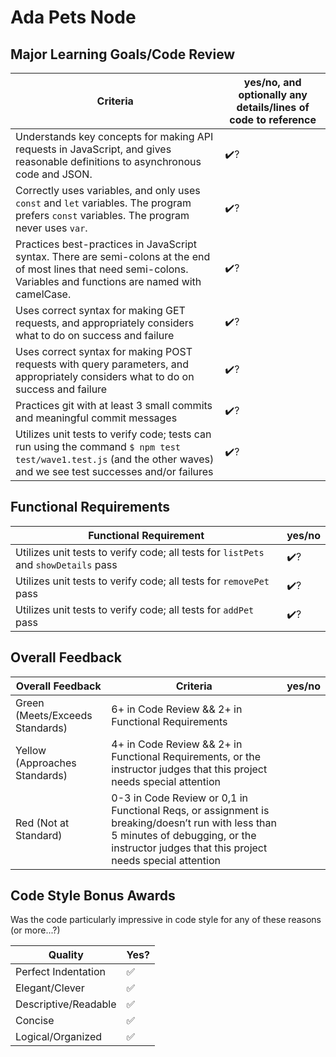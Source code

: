 # Ada Pets Node

<!-- Instructors: The checkmarks are already there, so just delete them for any line items that aren't met. -->

## Major Learning Goals/Code Review

<!-- Instructors: Feel free to practice creating specific feedback by referencing a line of code if you'd like. For example, you may say something like "nice custom method in `calculator.rb` line 42." This is optional. -->

| Criteria | yes/no, and optionally any details/lines of code to reference |
| --- | --- |
| Understands key concepts for making API requests in JavaScript, and gives reasonable definitions to asynchronous code and JSON. | ✔️?
| Correctly uses variables, and only uses `const` and `let` variables. The program prefers `const` variables. The program never uses `var`. | ✔️?
| Practices best-practices in JavaScript syntax. There are semi-colons at the end of most lines that need semi-colons. Variables and functions are named with camelCase. | ✔️?
| Uses correct syntax for making GET requests, and appropriately considers what to do on success and failure | ✔️?
| Uses correct syntax for making POST requests with query parameters, and appropriately considers what to do on success and failure | ✔️?
| Practices git with at least 3 small commits and meaningful commit messages | ✔️?
| Utilizes unit tests to verify code; tests can run using the command `$ npm test test/wave1.test.js` (and the other waves) and we see test successes and/or failures | ✔️?

## Functional Requirements

| Functional Requirement | yes/no |
| --- | --- |
| Utilizes unit tests to verify code; all tests for `listPets` and `showDetails` pass | ✔️?
| Utilizes unit tests to verify code; all tests for `removePet` pass | ✔️?
| Utilizes unit tests to verify code; all tests for `addPet` pass | ✔️?

## Overall Feedback

| Overall Feedback | Criteria | yes/no |
| --- | --- | --- |
| Green (Meets/Exceeds Standards) | 6+ in Code Review && 2+ in Functional Requirements | 
| Yellow (Approaches Standards) | 4+ in Code Review && 2+ in Functional Requirements, or the instructor judges that this project needs special attention | 
| Red (Not at Standard) | 0-3 in Code Review or 0,1 in Functional Reqs, or assignment is breaking/doesn’t run with less than 5 minutes of debugging, or the instructor judges that this project needs special attention | 

<!-- ### Additional Feedback -->

<!-- Instructors, feel free to ignore this section if there's nothing else to add. -->

## Code Style Bonus Awards

<!-- Instructors: Please strike a balance between liberal/stingy with these. These are simply built-in pieces of positive feedback; use this to encourage and push students towards a cleaner code style! -->

Was the code particularly impressive in code style for any of these reasons (or more...?)

| Quality | Yes? |
| --- | --- |
| Perfect Indentation | ✅
| Elegant/Clever | ✅
| Descriptive/Readable | ✅
| Concise | ✅
| Logical/Organized | ✅